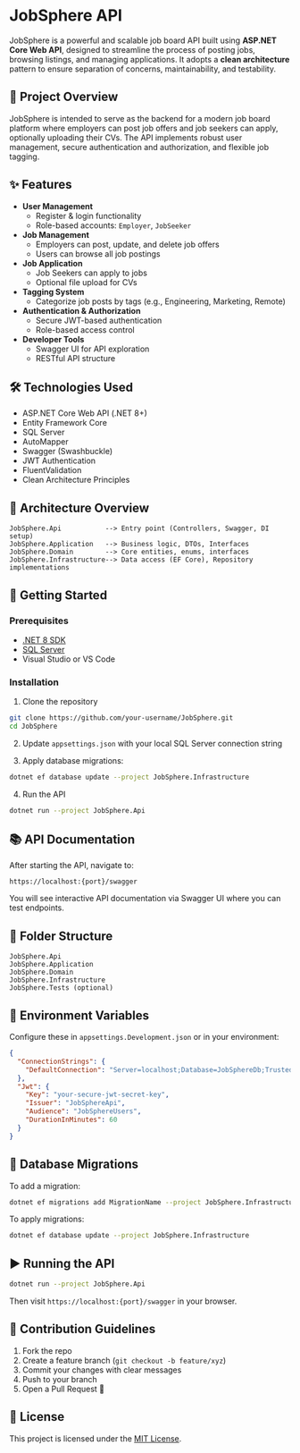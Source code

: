 # JobSphere API

JobSphere is a powerful and scalable job board API built using **ASP.NET Core Web API**, designed to streamline the process of posting jobs, browsing listings, and managing applications. It adopts a **clean architecture** pattern to ensure separation of concerns, maintainability, and testability.

## 🚀 Project Overview
JobSphere is intended to serve as the backend for a modern job board platform where employers can post job offers and job seekers can apply, optionally uploading their CVs. The API implements robust user management, secure authentication and authorization, and flexible job tagging.

## ✨ Features
- **User Management**
  - Register & login functionality
  - Role-based accounts: `Employer`, `JobSeeker`
- **Job Management**
  - Employers can post, update, and delete job offers
  - Users can browse all job postings
- **Job Application**
  - Job Seekers can apply to jobs
  - Optional file upload for CVs
- **Tagging System**
  - Categorize job posts by tags (e.g., Engineering, Marketing, Remote)
- **Authentication & Authorization**
  - Secure JWT-based authentication
  - Role-based access control
- **Developer Tools**
  - Swagger UI for API exploration
  - RESTful API structure

## 🛠 Technologies Used
- ASP.NET Core Web API (.NET 8+)
- Entity Framework Core
- SQL Server
- AutoMapper
- Swagger (Swashbuckle)
- JWT Authentication
- FluentValidation
- Clean Architecture Principles

## 🧱 Architecture Overview
```
JobSphere.Api           --> Entry point (Controllers, Swagger, DI setup)
JobSphere.Application   --> Business logic, DTOs, Interfaces
JobSphere.Domain        --> Core entities, enums, interfaces
JobSphere.Infrastructure--> Data access (EF Core), Repository implementations
```

## 🧰 Getting Started
### Prerequisites
- [.NET 8 SDK](https://dotnet.microsoft.com/en-us/download)
- [SQL Server](https://www.microsoft.com/en-us/sql-server)
- Visual Studio or VS Code

### Installation
1. Clone the repository
```bash
git clone https://github.com/your-username/JobSphere.git
cd JobSphere
```
2. Update `appsettings.json` with your local SQL Server connection string

3. Apply database migrations:
```bash
dotnet ef database update --project JobSphere.Infrastructure
```

4. Run the API
```bash
dotnet run --project JobSphere.Api
```

## 📚 API Documentation
After starting the API, navigate to:
```
https://localhost:{port}/swagger
```
You will see interactive API documentation via Swagger UI where you can test endpoints.

## 📁 Folder Structure
```
JobSphere.Api
JobSphere.Application
JobSphere.Domain
JobSphere.Infrastructure
JobSphere.Tests (optional)
```

## 🔐 Environment Variables
Configure these in `appsettings.Development.json` or in your environment:
```json
{
  "ConnectionStrings": {
    "DefaultConnection": "Server=localhost;Database=JobSphereDb;Trusted_Connection=True;"
  },
  "Jwt": {
    "Key": "your-secure-jwt-secret-key",
    "Issuer": "JobSphereApi",
    "Audience": "JobSphereUsers",
    "DurationInMinutes": 60
  }
}
```

## 🧱 Database Migrations
To add a migration:
```bash
dotnet ef migrations add MigrationName --project JobSphere.Infrastructure
```
To apply migrations:
```bash
dotnet ef database update --project JobSphere.Infrastructure
```

## ▶️ Running the API
```bash
dotnet run --project JobSphere.Api
```
Then visit `https://localhost:{port}/swagger` in your browser.

## 🤝 Contribution Guidelines
1. Fork the repo
2. Create a feature branch (`git checkout -b feature/xyz`)
3. Commit your changes with clear messages
4. Push to your branch
5. Open a Pull Request 🚀

## 📄 License
This project is licensed under the [MIT License](LICENSE).


